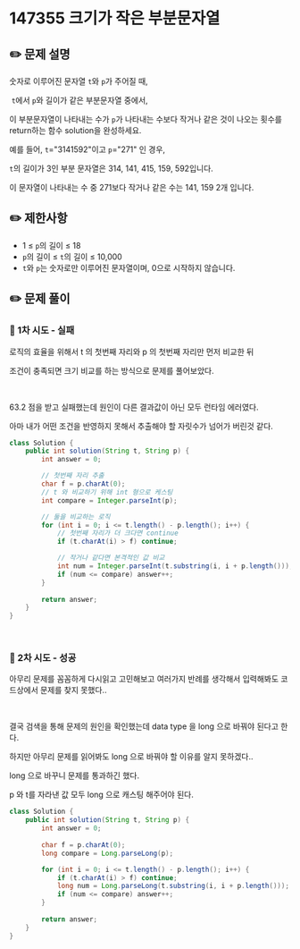 # 147355 크기가 작은 부분문자열

## ✏️ **문제 설명**

숫자로 이루어진 문자열 `t`와 `p`가 주어질 때,

 `t`에서 `p`와 길이가 같은 부분문자열 중에서, 

이 부분문자열이 나타내는 수가 `p`가 나타내는 수보다 작거나 같은 것이 나오는 횟수를 return하는 함수 solution을 완성하세요.

예를 들어, `t`="3141592"이고 `p`="271" 인 경우, 

`t`의 길이가 3인 부분 문자열은 314, 141, 415, 159, 592입니다. 

이 문자열이 나타내는 수 중 271보다 작거나 같은 수는 141, 159 2개 입니다.

## ✏️ 제한사항

- 1 ≤ `p`의 길이 ≤ 18
- `p`의 길이 ≤ `t`의 길이 ≤ 10,000
- `t`와 `p`는 숫자로만 이루어진 문자열이며, 0으로 시작하지 않습니다.

## ✏️ 문제 풀이

### 📍 1차 시도 - 실패

로직의 효율을 위해서 t 의  첫번째 자리와 p 의 첫번째 자리만 먼저 비교한 뒤

조건이 충족되면 크기 비교를 하는 방식으로 문제를 풀어보았다.

<br>

63.2 점을 받고 실패했는데 원인이 다른 결과값이 아닌 모두 런타임 에러였다.

아마 내가 어떤 조건을 반영하지 못해서 추출해야 할 자릿수가 넘어가 버린것 같다.

```java
class Solution {
    public int solution(String t, String p) {
        int answer = 0;

        // 첫번째 자리 추출
        char f = p.charAt(0);
        // t 와 비교하기 위해 int 형으로 케스팅
        int compare = Integer.parseInt(p);

        // 둘을 비교하는 로직
        for (int i = 0; i <= t.length() - p.length(); i++) {
            // 첫번째 자리가 더 크다면 continue
            if (t.charAt(i) > f) continue;

            // 작거나 같다면 본격적인 값 비교
            int num = Integer.parseInt(t.substring(i, i + p.length()));
            if (num <= compare) answer++;
        }
    
        return answer;
    }
}
```

<br>

### 📍 2차 시도 - 성공

아무리 문제를 꼼꼼하게 다시읽고 고민해보고 여러가지 반례를 생각해서 입력해봐도 코드상에서 문제를 찾지 못했다..

<br>

결국 검색을 통해 문제의 원인을 확인했는데 data type 을 long 으로 바꿔야 된다고 한다.

하지만 아무리 문제를 읽어봐도 long 으로 바꿔야 할 이유를 알지 못하겠다..

long 으로 바꾸니 문제를 통과하긴 했다.

p 와 t를 자라낸 값 모두 long 으로 캐스팅 해주어야 된다.

```java
class Solution {
    public int solution(String t, String p) {
        int answer = 0;
        
        char f = p.charAt(0);
        long compare = Long.parseLong(p);

        for (int i = 0; i <= t.length() - p.length(); i++) {
            if (t.charAt(i) > f) continue;
            long num = Long.parseLong(t.substring(i, i + p.length()));
            if (num <= compare) answer++;
        }
        
        return answer;
    }
}
```